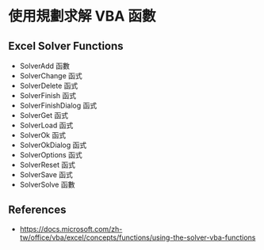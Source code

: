 # 使用規劃求解 VBA 函數
## Excel Solver Functions
* SolverAdd 函數
* SolverChange 函式
* SolverDelete 函式
* SolverFinish 函式
* SolverFinishDialog 函式
* SolverGet 函式
* SolverLoad 函式
* SolverOk 函式
* SolverOkDialog 函式
* SolverOptions 函式
* SolverReset 函式
* SolverSave 函式
* SolverSolve 函數

## References
* https://docs.microsoft.com/zh-tw/office/vba/excel/concepts/functions/using-the-solver-vba-functions